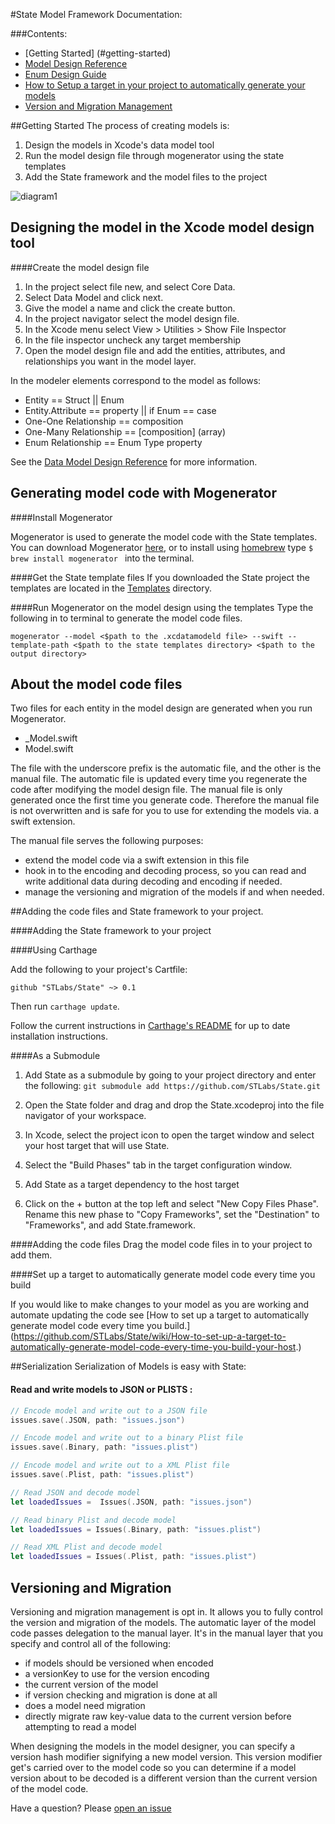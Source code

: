 #State Model Framework Documentation:


###Contents:
- [Getting Started] (#getting-started)
- [Model Design Reference](Reference.md)
- [Enum Design Guide](Enums.md)
- [How to Setup a target in your project to automatically generate your models](Setup.md)
- [Version and Migration Management](#versioning-and-migration)




##Getting Started
The process of creating models is:

1.  Design the models in Xcode's data model tool
2.  Run the model design file through mogenerator using the state templates
3.  Add the State framework and the model files to the project

![diagram1](https://cloud.githubusercontent.com/assets/84623/7788560/f75d1d42-020d-11e5-9243-1be48e959cee.png)
  
## Designing the model in the Xcode model design tool

####Create the model design file
1. In the project select file new, and select Core Data.
2. Select Data Model and click next.
3. Give the model a name and click the create button.
4. In the project navigator select the model design file.
5. In the Xcode menu select View > Utilities > Show File Inspector
6. In the file inspector uncheck any target membership
7. Open the model design file and add the entities, attributes, and relationships you want in the model layer.

In the modeler elements correspond to the model as follows:
* Entity == Struct || Enum
* Entity.Attribute == property || if Enum == case
* One-One Relationship == composition
* One-Many Relationship == \[composition\] (array)
* Enum Relationship == Enum Type property

See the [Data Model Design Reference](https://github.com/STLabs/State/wiki/Data-Model-Design-Reference) for more information.

## Generating model code with Mogenerator

####Install Mogenerator

Mogenerator is used to generate the model code with the State templates. You can download Mogenerator [here](http://rentzsch.github.io/mogenerator/), or to install using [homebrew](http://mxcl.github.com/homebrew)  type `$ brew install mogenerator ` into the terminal.

####Get the State template files
If you downloaded the State project the templates are located in the [Templates](https://github.com/STLabs/State/tree/master/Templates) directory.

####Run Mogenerator on the model design using the templates
Type the following in to terminal to generate the model code files.

```
mogenerator --model <$path to the .xcdatamodeld file> --swift --template-path <$path to the state templates directory> <$path to the output directory>
```

## About the model code files

Two files for each entity in the model design are generated when you run Mogenerator.
- _Model.swift
- Model.swift  

The file with the underscore prefix is the automatic file, and the other is the manual file. The automatic file is updated every time you regenerate the code after modifying the model design file. The manual file is only generated once the first time you generate code. Therefore the manual file is not overwritten and is safe for you to use for extending the models via. a swift extension.

The manual file serves the following purposes:

- extend the model code via a swift extension in this file
- hook in to the encoding and decoding process, so you can read and write additional data during decoding and encoding if needed.
- manage the versioning and migration of the models if and when needed.

##Adding the code files and State framework to your project.

####Adding the State  framework to your project

####Using Carthage

[Carthage]: https://github.com/Carthage/Carthage

Add the following to your project's Cartfile:

```
github "STLabs/State" ~> 0.1
```

Then run `carthage update`.

Follow the current instructions in [Carthage's README][carthage-installation]
for up to date installation instructions.

####As a Submodule
1. Add State as a submodule by going to your project directory and enter the following:
	`git submodule add https://github.com/STLabs/State.git`
2. Open the State folder and drag and drop the State.xcodeproj into the file navigator of your workspace.

3. In Xcode, select the project icon to open the target window and select your host target that will use State.

4. Select the "Build Phases" tab in the target configuration window.

5. Add State as a target dependency to the host target

6. Click on the + button at the top left and select "New Copy Files Phase". Rename this new phase to "Copy Frameworks", set the "Destination" to "Frameworks", and add State.framework.

[carthage-installation]: https://github.com/Carthage/Carthage#adding-frameworks-to-an-application

####Adding the code files
Drag the model code files in to your project to add them.


####Set up a target to automatically generate model code every time you build

If you would like to make changes to your model as you are working and automate updating the code
see [How to set up a target to automatically generate model code every time you build.] (https://github.com/STLabs/State/wiki/How-to-set-up-a-target-to-automatically-generate-model-code-every-time-you-build-your-host.)


##Serialization
Serialization of Models is easy with State:


#### Read and write models to JSON or PLISTS :


```swift
// Encode model and write out to a JSON file
issues.save(.JSON, path: "issues.json")

// Encode model and write out to a binary Plist file
issues.save(.Binary, path: "issues.plist")

// Encode model and write out to a XML Plist file
issues.save(.Plist, path: "issues.plist")
```

```swift
// Read JSON and decode model
let loadedIssues =  Issues(.JSON, path: "issues.json")

// Read binary Plist and decode model
let loadedIssues = Issues(.Binary, path: "issues.plist")

// Read XML Plist and decode model
let loadedIssues = Issues(.Plist, path: "issues.plist")
```


## Versioning and Migration  
Versioning and migration management is opt in. It allows you to fully control the version and migration of the models. The automatic layer of the model code passes delegation to the manual layer.  It's in the manual layer that you  specify and control all of the following:
- if models should be versioned when encoded
- a versionKey to use for the version encoding
- the current version of the model
- if version checking and migration is done at all
- does a model need migration
- directly migrate raw key-value data to the current version before attempting to read a model

When designing the models in the model designer, you can specify a version hash modifier signifying a new model version. This version modifier get's carried over to the model code so you can determine if a model version about to be decoded is a different version than the current version of the model code.


Have a question? Please [open an issue](https://github.com/STLabs/State/issues/new)



